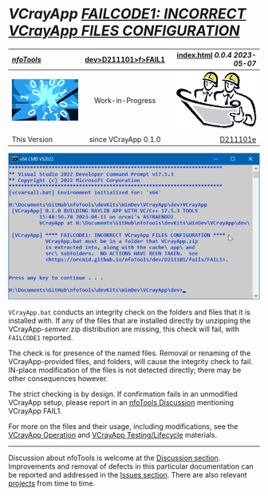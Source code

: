 <!-- index.md 0.0.4                 UTF-8                          2023-05-07
     ----1----|----2----|----3----|----4----|----5----|----6----|----7----|--*

            FAILCODE1: INCORRECT VCrayApp FILES CONFIGURATION
     -->

# ***VCrayApp** [FAILCODE1: INCORRECT VCrayApp FILES CONFIGURATION](.)*

| ***[nfoTools](../../../../)*** | [dev](../../../)[>D211101](../../)[>f](../)[>FAIL1](.) | [index.html](index.html) ***0.0.4 2023-05-07*** |
| :--                |       :-:          | --: |
| ![nfotools](../../../../images/nfoWorks-2014-06-02-1702-LogoSmall.png) | Work-in-Progress | ![Hard Hat Area](../../../../images/hardhat-logo.gif) |
|              |                     |           |
| This Version | since VCrayApp 0.1.0 | [D211101e](../../D211101e) |

![FAILCODE1 Message](FAIL1-2023-04-11-1559-VCrayApp-0.1.0.png)

`VCrayApp.bat` conducts an integrity check on the folders and files that it
is installed with.  If any of the files that are installed directly by
unzipping the VCrayApp-*semver*.zip distribution are missing, this check will
fail, with `FAILCODE1` reported.

The check is for presence of the named files.  Removal or renaming of the
VCrayApp-provided files, and folders, will cause the integrity check to fail.
IN-place modification of the files is not detected directly; there may be
other consequences however.

The strict checking is by design.
If confirmation fails in an unmodified VCrayApp setup, please report in
an [nfoTools Discussion](https://github.com/orcmid/nfoTools/discussions)
mentioning VCrayApp FAIL1.

For more on the files and their usage, including modifications, see the
[VCrayApp Operation](../../b/) and
[VCrayApp Testing/Lifecycle](../../c/) materials.

----

Discussion about nfoTools is welcome at the
[Discussion section](https://github.com/orcmid/nfoTools/discussions).
Improvements and removal of defects in this particular documentation can be
reported and addressed in the
[Issues section](https://github.com/orcmid/nfoTools/issues).  There are also
relevant [projects](https://github.com/orcmid/nfoTools/projects?type=classic)
from time to time.

<!-- ----1----|----2----|----3----|----4----|----5----|----6----|----7----|--*

     0.0.4 2023-05-07T19:42Z Reflect transposition to new location
     0.0.3 2023-04-21T17:10Z Touch-ups
     0.0.2 2023-04-14T17:40Z Fix simple typo
     0.0.1 2023-04-11T23:04Z Replace with improved screen capture
     0.0.0 2023-04-10T22:07Z Initial account

               *** end D211101/f/FAIL1/index.md ***
     -->
